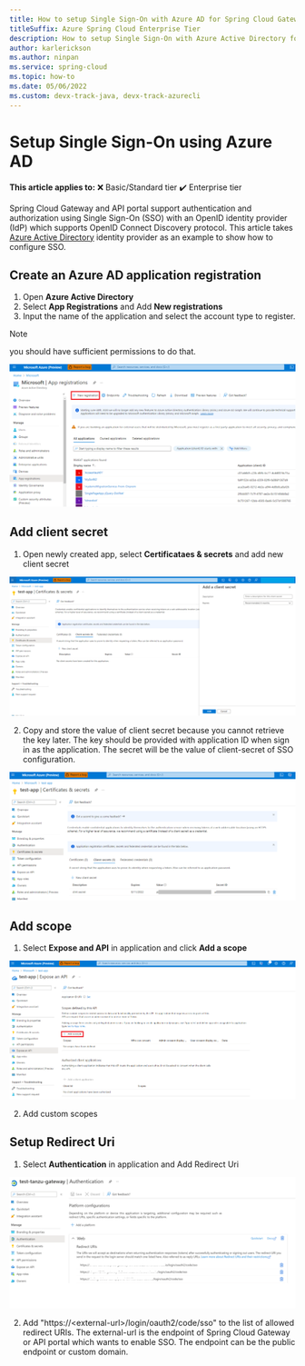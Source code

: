 ```yaml
---
title: How to setup Single Sign-On with Azure AD for Spring Cloud Gateway and API Portal for Tanzu
titleSuffix: Azure Spring Cloud Enterprise Tier
description: How to setup Single Sign-On with Azure Active Directory for Spring Cloud Gateway and API Portal for Tanzu with Azure Spring Cloud Enterprise Tier.
author: karlerickson
ms.author: ninpan
ms.service: spring-cloud
ms.topic: how-to
ms.date: 05/06/2022
ms.custom: devx-track-java, devx-track-azurecli
---
```


# Setup Single Sign-On using Azure AD

**This article applies to:** ❌ Basic/Standard tier ✔️ Enterprise tier

Spring Cloud Gateway and API portal support authentication and authorization using Single Sign-On (SSO) with an OpenID identity provider (IdP) which supports OpenID Connect Discovery protocol. This article takes [Azure Active Directory](https://docs.microsoft.com/en-us/azure/active-directory/external-identities/azure-ad-account) identity provider as an example to show how to configure SSO.

## Create an Azure AD application registration
1. Open **Azure Active Directory**
1. Select **App Registrations** and Add **New registrations**
1. Input the name of the application and select the account type to register.
> [!NOTE]
> you should have sufficient permissions to do that.

![Create App registrations screen](./media/enterprise/how-to-setup-sso-with-azure-ad/sso-app-registration.png)

## Add client secret
1. Open newly created app, select **Certificataes & secrets** and add new client secret

![Add Client Secret screen](./media/enterprise/how-to-setup-sso-with-azure-ad/sso-add-client-secret.png)

2. Copy and store the value of client secret because you cannot retrieve the key later. The key should be provided with application ID when sign in as the application. The secret will be the value of client-secret of SSO configuration.

![Show Client Secret screen](./media/enterprise/how-to-setup-sso-with-azure-ad/sso-show-client-secret.png)

## Add scope
1. Select **Expose and API** in application and click **Add a scope**

![Add Custom Scope screen](./media/enterprise/how-to-setup-sso-with-azure-ad/sso-add-scope.png)

2. Add custom scopes

## Setup Redirect Uri
1. Select **Authentication** in application and Add Redirect Uri

![Add Redirect Uri screen](./media/enterprise/how-to-setup-sso-with-azure-ad/sso-redirect-uri.png)

2. Add "https://\<external-url\>/login/oauth2/code/sso" to the list of allowed redirect URIs. 
The external-url is the endpoint of Spring Cloud Gateway or API portal which wants to enable SSO. The endpoint can be the public endpoint or custom domain.